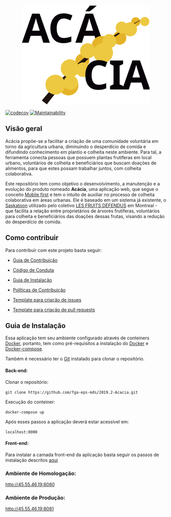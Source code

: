 <p align="center">  <img src="img/wordmark_1.svg" width="400"></p>

[![codecov](https://codecov.io/gh/fga-eps-mds/2019.2-Acacia/branch/develop/graph/badge.svg)](https://codecov.io/gh/fga-eps-mds/2019.2-Acacia)
[![Maintainability](https://api.codeclimate.com/v1/badges/9ceab9b0533182362c16/maintainability)](https://codeclimate.com/github/fga-eps-mds/2019.2-Acacia/maintainability)

## Visão geral

Acácia propõe-se a facilitar a criação de uma comunidade voluntária em torno da agricultura urbana, diminuindo o desperdício de comida e difundindo conhecimento em plantio e colheita neste ambiente. Para tal, a ferramenta conecta pessoas que possuem plantas frutíferas em local urbano, voluntários de colheita e beneficiários que buscam doações de alimentos, para que estes possam trabalhar juntos, com colheita colaborativa.

Este repositório tem como objetivo o desenvolvimento, a manutenção e a evolução do produto nomeado **Acácia**, uma aplicação web, que segue o conceito [Mobile first](https://digitalks.com.br/artigos/mobile-first-e-o-que-voce-realmente-precisa-saber-respeito/) e tem o intuito de auxiliar no processo de colheita colaborativa em áreas urbanas. Ele é baseado em um sistema já existente, o [Saskatoon](https://github.com/tiagovaz/saskatoon) utilizado pelo coletivo [LES FRUITS DÉFENDUS](https://santropolroulant.org/en/what-is-the-roulant/collectives/fruits-defendus/) em Montreal - que facilita a relação entre proprietários de árvores frutíferas, voluntários para colheita e beneficiários das doações dessas frutas, visando a redução do desperdício de comida.

  

## Como contribuir

  

Para contribuir com este projeto basta seguir:

-  [Guia de Contribuição](https://fga-eps-mds.github.io/2019.2-Acacia/#/contributing) 

-  [Código de Conduta](https://fga-eps-mds.github.io/2019.2-Acacia/#/code-of-conduct)

-  [Guia de Instalação](#guia-de-instalação)

-  [Políticas de Contribuição](https://fga-eps-mds.github.io/2019.2-Acacia/#/policies)

-  [Template para criação de issues](https://github.com/fga-eps-mds/2019.2-Acacia/tree/develop/.github/ISSUE_TEMPLATE)

-  [Template para criação de pull requests](https://github.com/fga-eps-mds/2019.2-Acacia/blob/develop/.github/PULL_REQUEST_TEMPLATE.md)

  

## Guia de Instalação

  

Essa aplicação tem seu ambiente configurado através de conteiners [Docker](https://www.docker.com), portanto, tem como pré-requisitos a instalação do [Docker](https://www.docker.com/get-started) e [Docker-compose](https://docs.docker.com/compose/install/).

Também é necessário ter o [Git](https://git-scm.com) instalado para clonar o repositório.

  

#### Back-end:

Clonar o repositório:

  

`git clone https://github.com/fga-eps-mds/2019.2-Acacia.git`

  

Execução do conteiner:

  

`docker-compose up`

  

Após esses passos a aplicação deverá estar acessível em:

  

`localhost:8000`

  

#### Front-end:

Para instalar a camada front-end da aplicação basta seguir os passos de instalação descritos [aqui](https://github.com/fga-eps-mds/2019.2-Acacia-Frontend)

### Ambiente de Homologação: 
http://45.55.46.19:8080

### Ambiente de Produção: 
http://45.55.46.19:8081
